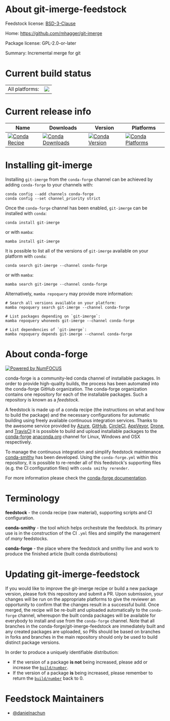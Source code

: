 About git-imerge-feedstock
==========================

Feedstock license: [BSD-3-Clause](https://github.com/conda-forge/git-imerge-feedstock/blob/main/LICENSE.txt)

Home: https://github.com/mhagger/git-imerge

Package license: GPL-2.0-or-later

Summary: Incremental merge for git

Current build status
====================


<table><tr><td>All platforms:</td>
    <td>
      <a href="https://dev.azure.com/conda-forge/feedstock-builds/_build/latest?definitionId=25194&branchName=main">
        <img src="https://dev.azure.com/conda-forge/feedstock-builds/_apis/build/status/git-imerge-feedstock?branchName=main">
      </a>
    </td>
  </tr>
</table>

Current release info
====================

| Name | Downloads | Version | Platforms |
| --- | --- | --- | --- |
| [![Conda Recipe](https://img.shields.io/badge/recipe-git--imerge-green.svg)](https://anaconda.org/conda-forge/git-imerge) | [![Conda Downloads](https://img.shields.io/conda/dn/conda-forge/git-imerge.svg)](https://anaconda.org/conda-forge/git-imerge) | [![Conda Version](https://img.shields.io/conda/vn/conda-forge/git-imerge.svg)](https://anaconda.org/conda-forge/git-imerge) | [![Conda Platforms](https://img.shields.io/conda/pn/conda-forge/git-imerge.svg)](https://anaconda.org/conda-forge/git-imerge) |

Installing git-imerge
=====================

Installing `git-imerge` from the `conda-forge` channel can be achieved by adding `conda-forge` to your channels with:

```
conda config --add channels conda-forge
conda config --set channel_priority strict
```

Once the `conda-forge` channel has been enabled, `git-imerge` can be installed with `conda`:

```
conda install git-imerge
```

or with `mamba`:

```
mamba install git-imerge
```

It is possible to list all of the versions of `git-imerge` available on your platform with `conda`:

```
conda search git-imerge --channel conda-forge
```

or with `mamba`:

```
mamba search git-imerge --channel conda-forge
```

Alternatively, `mamba repoquery` may provide more information:

```
# Search all versions available on your platform:
mamba repoquery search git-imerge --channel conda-forge

# List packages depending on `git-imerge`:
mamba repoquery whoneeds git-imerge --channel conda-forge

# List dependencies of `git-imerge`:
mamba repoquery depends git-imerge --channel conda-forge
```


About conda-forge
=================

[![Powered by
NumFOCUS](https://img.shields.io/badge/powered%20by-NumFOCUS-orange.svg?style=flat&colorA=E1523D&colorB=007D8A)](https://numfocus.org)

conda-forge is a community-led conda channel of installable packages.
In order to provide high-quality builds, the process has been automated into the
conda-forge GitHub organization. The conda-forge organization contains one repository
for each of the installable packages. Such a repository is known as a *feedstock*.

A feedstock is made up of a conda recipe (the instructions on what and how to build
the package) and the necessary configurations for automatic building using freely
available continuous integration services. Thanks to the awesome service provided by
[Azure](https://azure.microsoft.com/en-us/services/devops/), [GitHub](https://github.com/),
[CircleCI](https://circleci.com/), [AppVeyor](https://www.appveyor.com/),
[Drone](https://cloud.drone.io/welcome), and [TravisCI](https://travis-ci.com/)
it is possible to build and upload installable packages to the
[conda-forge](https://anaconda.org/conda-forge) [anaconda.org](https://anaconda.org/)
channel for Linux, Windows and OSX respectively.

To manage the continuous integration and simplify feedstock maintenance
[conda-smithy](https://github.com/conda-forge/conda-smithy) has been developed.
Using the ``conda-forge.yml`` within this repository, it is possible to re-render all of
this feedstock's supporting files (e.g. the CI configuration files) with ``conda smithy rerender``.

For more information please check the [conda-forge documentation](https://conda-forge.org/docs/).

Terminology
===========

**feedstock** - the conda recipe (raw material), supporting scripts and CI configuration.

**conda-smithy** - the tool which helps orchestrate the feedstock.
                   Its primary use is in the construction of the CI ``.yml`` files
                   and simplify the management of *many* feedstocks.

**conda-forge** - the place where the feedstock and smithy live and work to
                  produce the finished article (built conda distributions)


Updating git-imerge-feedstock
=============================

If you would like to improve the git-imerge recipe or build a new
package version, please fork this repository and submit a PR. Upon submission,
your changes will be run on the appropriate platforms to give the reviewer an
opportunity to confirm that the changes result in a successful build. Once
merged, the recipe will be re-built and uploaded automatically to the
`conda-forge` channel, whereupon the built conda packages will be available for
everybody to install and use from the `conda-forge` channel.
Note that all branches in the conda-forge/git-imerge-feedstock are
immediately built and any created packages are uploaded, so PRs should be based
on branches in forks and branches in the main repository should only be used to
build distinct package versions.

In order to produce a uniquely identifiable distribution:
 * If the version of a package **is not** being increased, please add or increase
   the [``build/number``](https://docs.conda.io/projects/conda-build/en/latest/resources/define-metadata.html#build-number-and-string).
 * If the version of a package **is** being increased, please remember to return
   the [``build/number``](https://docs.conda.io/projects/conda-build/en/latest/resources/define-metadata.html#build-number-and-string)
   back to 0.

Feedstock Maintainers
=====================

* [@danielnachun](https://github.com/danielnachun/)

